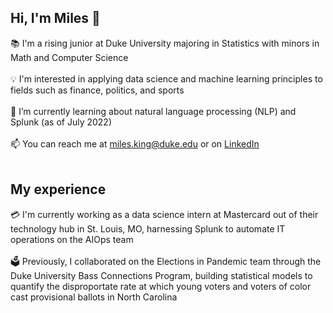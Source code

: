 ## Hi, I'm Miles 👋

📚 I'm a rising junior at Duke University majoring in Statistics with minors in Math and Computer Science
<br><br>
💡 I'm interested in applying data science and machine learning principles to fields such as finance, politics, and sports
<br><br>
🌱 I’m currently learning about natural language processing (NLP) and Splunk (as of July 2022)
<br><br>
📫 You can reach me at miles.king@duke.edu or on <a href="https://www.linkedin.com/in/milesfking" target="_blank">LinkedIn</a>
<br><br>

## My experience

💳 I'm currently working as a data science intern at Mastercard out of their technology hub in St. Louis, MO, harnessing Splunk to automate IT operations on the AIOps team
<br><br>
🗳 Previously, I collaborated on the Elections in Pandemic team through the Duke University Bass Connections Program, building statistical models to quantify the disproportate rate at which young voters and voters of color cast provisional ballots in North Carolina
